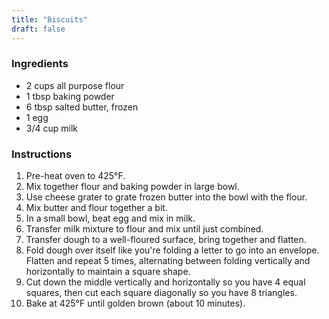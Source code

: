 ```yaml
---
title: "Biscuits"
draft: false
---
```


### Ingredients

- 2 cups all purpose flour
- 1 tbsp baking powder
- 6 tbsp salted butter, frozen
- 1 egg
- 3/4 cup milk

### Instructions

1. Pre-heat oven to 425°F.
1. Mix together flour and baking powder in large bowl.
1. Use cheese grater to grate frozen butter into the bowl with the flour.
1. Mix butter and flour together a bit.
1. In a small bowl, beat egg and mix in milk.
1. Transfer milk mixture to flour and mix until just combined.
1. Transfer dough to a well-floured surface, bring together and flatten.
1. Fold dough over itself like you're folding a letter to go into an envelope.
   Flatten and repeat 5 times, alternating between folding vertically and
   horizontally to maintain a square shape.
1. Cut down the middle vertically and horizontally so you have 4 equal squares,
   then cut each square diagonally so you have 8 triangles.
1. Bake at 425°F until golden brown (about 10 minutes).
